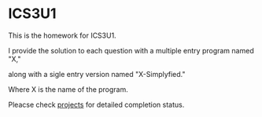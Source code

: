 # ICS3U1
This is the homework for ICS3U1.

I provide the solution to each question with a multiple entry program named "X," 

along with a sigle entry version named "X-Simplyfied."

Where X is the name of the program.

Pleacse check [projects](https://github.com/GamingFrankie/Computer-Science-3/projects) for detailed completion status.

